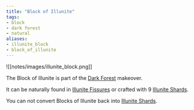```yaml
---
title: "Block of Illunite"
tags:
- block
- dark forest
- natural
aliases:
- illunite_block
- block_of_illunite
---
```


![[notes/images/illunite_block.png]]

The Block of Illunite is part of the [Dark Forest](notes/makeover/dark_forest) makeover.

It can be naturally found in [Illunite Fissures](notes/generation/illunite_fissures) or crafted with 9 [Illunite Shards](notes/item/illunite_shard). 

You can not convert Blocks of Illunite back into [Illunite Shards](notes/item/illunite_shard). 

